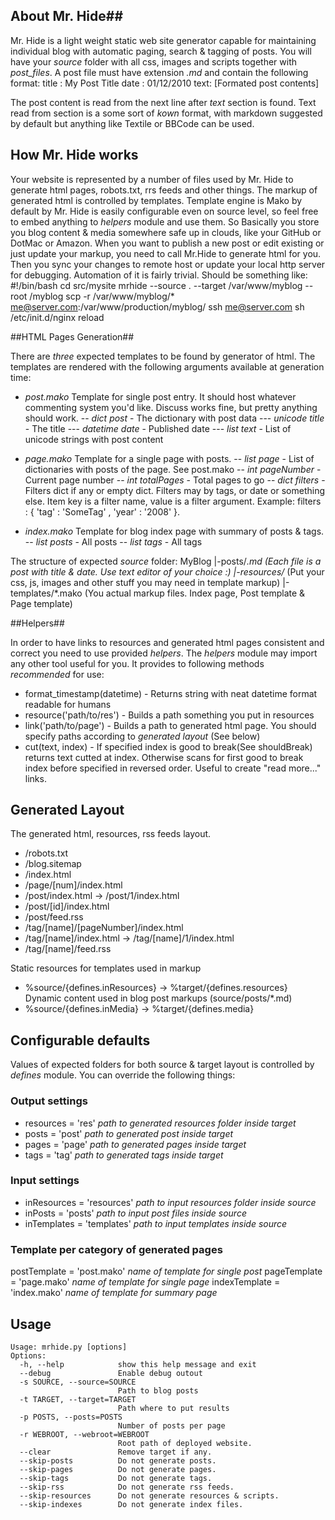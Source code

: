 ## About Mr. Hide##

Mr. Hide is a light weight static web site generator capable for maintaining individual 
blog with automatic paging, search & tagging of posts. You will have your _source_ folder
with all css, images and scripts together with _post_files_. A post file must have extension *.md*
and contain the following format:
    title : My Post Title
	date  : 01/12/2010
	text:
	[Formated post contents]

The post content is read from the next line after _text_ section is found. Text read from section is
a some sort of *kown* format, with markdown suggested by default but anything like Textile or BBCode can be used.

## How Mr. Hide works ##

Your website is represented by a number of files used by Mr. Hide to generate html pages, robots.txt, rrs feeds and 
other things. The markup of generated html is controlled by templates. Template engine is Mako by default
by Mr. Hide is easily configurable even on source level, so feel free to embed anything to _helpers_ module and use them.
So Basically you store you blog content & media somewhere safe up in clouds, like your GitHub or DotMac or Amazon. When
you want to publish a new post or edit existing or just update your markup, you need to call Mr.Hide to generate html for
you. Then you sync your changes to remote host or update your local http server for debugging. Automation of it is fairly
trivial. Should be something like:
    #!/bin/bash
    cd src/mysite
    mrhide --source . --target /var/www/myblog --root /myblog
    scp -r /var/www/myblog/* me@server.com:/var/www/production/myblog/
    ssh me@server.com sh /etc/init.d/nginx reload

##HTML Pages Generation## 

There are *three* expected templates to be found by generator of html. The
templates are rendered with the following arguments available at generation time:
 - *post.mako* Template for single post entry. It should host whatever commenting system you'd like. Discuss works fine, but pretty anything should work.
 -- _dict_ *post* - The dictionary with post data
 --- _unicode_ *title* - The title
 --- _datetime_ *date* - Published date
 --- _list_ *text* - List of unicode strings with post content

- *page.mako* Template for a single page with posts.
 -- _list_ *page* - List of dictionaries with posts of the page. See post.mako
 -- _int_ *pageNumber* - Current page number
 -- _int_ *totalPages* - Total pages to go
 -- _dict_ *filters* - Filters dict if any or empty dict. Filters may by tags, or date or something else. Item key is a filter name, value is a filter argument. Example: filters : { 'tag' : 'SomeTag' , 'year' : '2008' }. 

- *index.mako* Template for blog index page with summary of posts & tags.
-- _list_ *posts* - All posts
-- _list_ *tags* - All tags

The structure of expected _source_ folder:
    MyBlog
    |-posts/*.md		(Each file is a post with title & date. Use text editor of your choice :)
    |-resources/*		(Put your css, js, images and other stuff you may need in template markup)
    |-templates/*.mako	(You actual markup files. Index page, Post template & Page template)

##Helpers##

In order to have links to resources and generated html pages consistent and correct you need to
use provided *helpers*. The *helpers* module may import any other tool useful for you. It provides
to following methods _recommended_ for use:
 - format_timestamp(datetime) - Returns string with neat datetime format readable for humans
 - resource('path/to/res') - Builds a path something you put in resources
 - link('path/to/page') - Builds a path to generated html page. You should specify paths according to *generated layout* (See below)
 - cut(text, index) - If specified index is good to break(See shouldBreak) returns text cutted at index. Otherwise scans for first good to break index before specified in reversed order. Useful to create "read more..." links.

## Generated Layout ##

The generated html, resources, rss feeds layout.

- /robots.txt
- /blog.sitemap
- /index.html
- /page/[num]/index.html
- /post/index.html -> /post/1/index.html
- /post/[id]/index.html
- /post/feed.rss
- /tag/[name]/[pageNumber]/index.html
- /tag/[name]/index.html -> /tag/[name]/1/index.html
- /tag/[name]/feed.rss

Static resources for templates used in markup
- %source/{defines.inResources} -> %target/{defines.resources}
Dynamic content used in blog post markups (source/posts/*.md)
- %source/{defines.inMedia} -> %target/{defines.media}

## Configurable defaults ##

Values of expected folders for both source & target layout is controlled by
*defines* module. You can override the following things:

### Output settings ###

- resources = 'res' _path to generated resources folder inside target_
- posts = 'post' _path to generated post inside target_
- pages = 'page' _path to generated pages inside target_
- tags = 'tag' _path to generated tags inside target_

### Input settings ###

- inResources = 'resources' _path to input resources folder inside source_
- inPosts = 'posts' _path to input post files inside source_
- inTemplates = 'templates' _path to input templates inside source_

### Template per category of generated pages ###

postTemplate = 'post.mako' _name of template for single post_
pageTemplate = 'page.mako' _name of template for single page_
indexTemplate = 'index.mako' _name of template for summary page_

## Usage ###
    Usage: mrhide.py [options]
    Options:
      -h, --help            show this help message and exit
      --debug               Enable debug outout
      -s SOURCE, --source=SOURCE
                            Path to blog posts
      -t TARGET, --target=TARGET
                            Path where to put results
      -p POSTS, --posts=POSTS
                            Number of posts per page
      -r WEBROOT, --webroot=WEBROOT
                            Root path of deployed website.
      --clear               Remove target if any.
      --skip-posts          Do not generate posts.
      --skip-pages          Do not generate pages.
      --skip-tags           Do not generate tags.
      --skip-rss            Do not generate rss feeds.
      --skip-resources      Do not generate resources & scripts.
      --skip-indexes        Do not generate index files.



